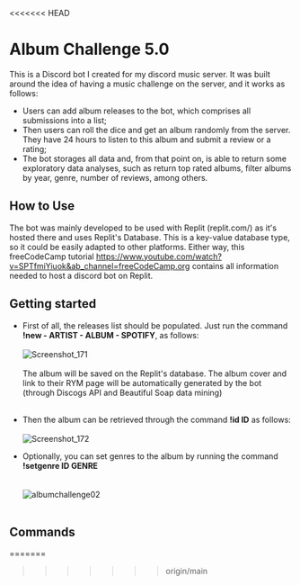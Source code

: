 <<<<<<< HEAD
# Album Challenge 5.0
This is a Discord bot I created for my discord music server. 
It was built around the idea of having a music challenge on the server, and it works as follows:
* Users can add album releases to the bot, which comprises all submissions into a list; 
* Then users can roll the dice and get an album randomly from the server. They have 24 hours to listen to this album and submit a review or a rating;
* The bot storages all data and, from that point on, is able to return some exploratory data analyses, such as return top rated albums, filter albums by year, genre, number of reviews, among others.

## How to Use
The bot was mainly developed to be used with Replit (replit.com/) as it's hosted there and uses Replit's Database. This is a key-value database type, so it could be easily adapted to other platforms.
Either way, this freeCodeCamp tutorial https://www.youtube.com/watch?v=SPTfmiYiuok&ab_channel=freeCodeCamp.org contains all information needed to host a discord bot on Replit.

## Getting started
* First of all, the releases list should be populated. Just run the command **!new - ARTIST - ALBUM - SPOTIFY**, as follows:<br/><br/>
![Screenshot_171](https://user-images.githubusercontent.com/52802728/219955240-07d2d2bf-be77-4725-b8c9-ef8894d9e9bd.png)
<br/><br/> The album will be saved on the Replit's database. The album cover and link to their RYM page will be automatically generated by the bot (through Discogs API and Beautiful Soap data mining)<br/><br/>  
* Then the album can be retrieved through the command **!id ID** as follows:<br/><br/>
![Screenshot_172](https://user-images.githubusercontent.com/52802728/219955238-05cac426-8835-4660-b683-9045463ead34.png)



* Optionally, you can set genres to the album by running the command **!setgenre ID GENRE**<br/><br/>  
![albumchallenge02](https://user-images.githubusercontent.com/52802728/199536716-d1ea3fb0-1a07-4d8f-8072-18ba4e7131e7.png)<br/><br/>  

## Commands

=======


>>>>>>> origin/main
